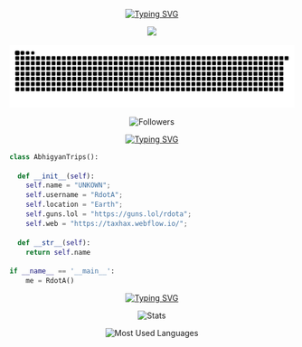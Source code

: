 <!--
**IRdotAI/IRdotAI** is a ✨ _special_ ✨ repository because its `README.md` (this file) appears on your GitHub profile.

Here are some ideas to get you started:

- 🔭 I’m currently working on ...
- 🌱 I’m currently learning ...
- 👯 I’m looking to collaborate on ...
- 🤔 I’m looking for help with ...
- 💬 Ask me about ...
- 📫 How to reach me: ...
- 😄 Pronouns: ...
- ⚡ Fun fact: ...
-->
<p align = "center">
	<a href="https://git.io/typing-svg"><img src="https://readme-typing-svg.demolab.com?font=Fira+Code&pause=1000&color=29F71F&background=000000&center=true&vCenter=true&width=435&lines=RdotA" alt="Typing SVG" /></a>
</p>

<p align = "center">
	<a href="https://u8views.com/github/IRdotAI"><img src="https://u8views.com/api/v1/github/profiles/71939466/views/day-week-month-total-count.svg"></a>
</p>

<p align = "center">
	<img src = "https://github.com/7oSkaaa/7oSkaaa/blob/output/github-contribution-grid-snake.svg?" alt = "Snake Game"/>
</p>

<p align = "center">
	<img src = "https://profile-counter.glitch.me/IRdotAI/count.svg" alt = "Followers"/>
</p>

<p align = "center">
	<a href="https://git.io/typing-svg"><img src="https://readme-typing-svg.demolab.com?font=Fira+Code&pause=1000&color=29F71F&background=000000&center=true&vCenter=true&width=435&lines=About+Me" alt="Typing SVG" /></a>
 </p>
 
```python
class AbhigyanTrips():
    
  def __init__(self):
    self.name = "UNKOWN";
    self.username = "RdotA";
    self.location = "Earth";
    self.guns.lol = "https://guns.lol/rdota";
    self.web = "https://taxhax.webflow.io/";
  
  def __str__(self):
    return self.name

if __name__ == '__main__':
    me = RdotA()
```
<p align = "center">
	<a href="https://git.io/typing-svg"><img src="https://readme-typing-svg.demolab.com?font=Fira+Code&pause=1000&color=29F71F&background=000000&center=true&vCenter=true&width=435&lines=My+Stats" alt="Typing SVG" /></a>

</p>

<p align = "center">
	<img src = "https://github-readme-stats.vercel.app/api?username=IRdotAI&include_all_commits=true&count_private=true&show_icons=true&line_height=20&title_color=7A7ADB&icon_color=2234AE&text_color=D3D3D3&bg_color=0,000000,130F40" alt = "Stats"/>
</p>
<p align = "center">
	<img src = "https://github-readme-stats.vercel.app/api/top-langs?username=IRdotAI&show_icons=true&line_height=20&title_color=7A7ADB&icon_color=2234AE&text_color=D3D3D3&bg_color=0,000000,130F40" alt = "Most Used Languages"/>
</p>
